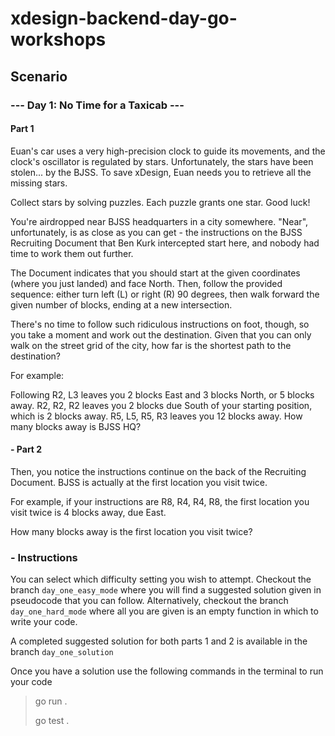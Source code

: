 # xdesign-backend-day-go-workshops

## Scenario

### --- Day 1: No Time for a Taxicab ---
#### Part 1
Euan's car uses a very high-precision clock to guide its movements, and the clock's oscillator is regulated by stars. Unfortunately, the stars have been stolen... by the BJSS. To save xDesign, Euan needs you to retrieve all the missing stars.

Collect stars by solving puzzles. Each puzzle grants one star. Good luck!

You're airdropped near BJSS headquarters in a city somewhere. "Near", unfortunately, is as close as you can get - the instructions on the BJSS Recruiting Document that Ben Kurk intercepted start here, and nobody had time to work them out further.

The Document indicates that you should start at the given coordinates (where you just landed) and face North. Then, follow the provided sequence: either turn left (L) or right (R) 90 degrees, then walk forward the given number of blocks, ending at a new intersection.

There's no time to follow such ridiculous instructions on foot, though, so you take a moment and work out the destination. Given that you can only walk on the street grid of the city, how far is the shortest path to the destination?

For example:

Following R2, L3 leaves you 2 blocks East and 3 blocks North, or 5 blocks away.
R2, R2, R2 leaves you 2 blocks due South of your starting position, which is 2 blocks away.
R5, L5, R5, R3 leaves you 12 blocks away.
How many blocks away is BJSS HQ?

#### - Part 2
Then, you notice the instructions continue on the back of the Recruiting Document. BJSS is actually at the first location you visit twice.

For example, if your instructions are R8, R4, R4, R8, the first location you visit twice is 4 blocks away, due East.

How many blocks away is the first location you visit twice?

### - Instructions

You can select which difficulty setting you wish to attempt. Checkout the branch `day_one_easy_mode` where you will find a suggested solution given in pseudocode that you can follow. Alternatively, checkout the branch `day_one_hard_mode` where all you are given is an empty function in which to write your code. 

A completed suggested solution for both parts 1 and 2 is available in the branch `day_one_solution`

Once you have a solution use the following commands in the terminal to run your code

> go run .
> 
> go test .

